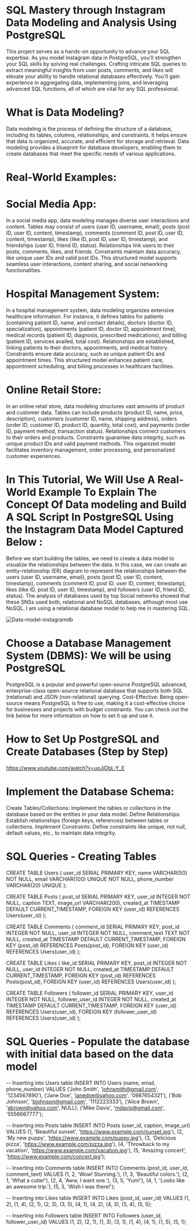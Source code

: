 # SQL Mastery through Instagram Data Modeling and Analysis Using PostgreSQL 
This project serves as a hands-on opportunity to advance your SQL expertise. As you model Instagram data in PostgreSQL, you'll strengthen your SQL skills by solving real challenges. Crafting intricate SQL queries to extract meaningful insights from user posts, comments, and likes will elevate your ability to handle relational databases effectively. You'll gain experience in aggregating data, implementing joins, and leveraging advanced SQL functions, all of which are vital for any SQL professional.

# What is Data Modeling?

Data modeling is the process of defining the structure of a database, including its tables, columns, relationships, and constraints. It helps ensure that data is organized, accurate, and efficient for storage and retrieval. Data modeling provides a blueprint for database developers, enabling them to create databases that meet the specific needs of various applications.

# Real-World Examples:

# Social Media App:
   In a social media app, data modeling manages diverse user interactions and content. Tables may consist of users (user ID, username, email), posts (post ID, user ID, content, timestamp), comments (comment ID, post ID, user ID, content, timestamp), likes (like ID, post ID, user ID, timestamp), and friendships (user ID, friend ID, status). Relationships link users to their posts, comments, likes, and friends. Constraints maintain data accuracy, like unique user IDs and valid post IDs. This structured model supports seamless user interactions, content sharing, and social networking functionalities.


# Hospital Management System:
   In a hospital management system, data modeling organizes extensive healthcare information. For instance, it defines tables for patients (containing patient ID, name, and contact details), doctors (doctor ID, specialization), appointments (patient ID, doctor ID, appointment time), medical records (patient ID, diagnosis, prescribed medications), and billing (patient ID, services availed, total cost). Relationships are established, linking patients to their doctors, appointments, and medical history. Constraints ensure data accuracy, such as unique patient IDs and appointment times. This structured model enhances patient care, appointment scheduling, and billing processes in healthcare facilities.

# Online Retail Store:
   In an online retail store, data modeling structures vast amounts of product and customer data. Tables can include products (product ID, name, price, description), customers (customer ID, name, shipping address), orders (order ID, customer ID, product ID, quantity, total cost), and payments (order ID, payment method, transaction status). Relationships connect customers to their orders and products. Constraints guarantee data integrity, such as unique product IDs and valid payment methods. This organized model facilitates inventory management, order processing, and personalized customer experiences.

# In This Tutorial, We Will Use A Real-World Example To Explain The Concept Of Data modeling and Build A SQL Script In PostgreSQL Using the Instagram Data Model Captured Below  :
Before we start building the tables, we need to create a data model to visualize the relationships between the data. In this case, we can create an entity-relationship (ER) diagram to represent the relationships between the users (user ID, username, email), posts (post ID, user ID, content, timestamp), comments (comment ID, post ID, user ID, content, timestamp), likes (like ID, post ID, user ID, timestamp), and followers (user ID, friend ID, status). The analysis of databases used by top Social networks showed that these SNSs used both, relational and NoSQL databases, although most use NoSQL. I am using a relational database model to help me in mastering SQL.

![Data-model-instagramdb](https://github.com/onuhmichael/SQL-Project-DB-Queries-Dashboard/assets/51151461/934a7966-7434-45d9-9dfa-c1df81d5563a)

# Choose a Database Management System (DBMS): We will be using PostgreSQL
PostgreSQL is a popular and powerful open-source PostgreSQL advanced, enterprise-class open-source relational database that supports both SQL (relational) and JSON (non-relational) querying.
Cost-Effective: Being open-source means PostgreSQL is free to use, making it a cost-effective choice for businesses and projects with budget constraints.
You can check out the link below for more information on how to set it up and use it.
# How to Set Up PostgreSQL and Create Databases (Step by Step)
https://www.youtube.com/watch?v=uoJjDbL-Y_E

#  Implement the Database Schema:
Create Tables/Collections: Implement the tables or collections in the database based on the entities in your data model.
Define Relationships: Establish relationships (foreign keys, references) between tables or collections.
Implement Constraints: Define constraints like unique, not null, default values, etc., to maintain data integrity.
# SQL Queries - Creating Tables

 CREATE TABLE Users (
    user_id SERIAL PRIMARY KEY,
    name VARCHAR(50) NOT NULL,
    email VARCHAR(100) UNIQUE NOT NULL,
    phone_number VARCHAR(20) UNIQUE
);

 CREATE TABLE Posts (
    post_id SERIAL PRIMARY KEY,
    user_id INTEGER NOT NULL,
    caption TEXT,
    image_url VARCHAR(200),
    created_at TIMESTAMP DEFAULT CURRENT_TIMESTAMP,
    FOREIGN KEY (user_id) REFERENCES Users(user_id)
);

 CREATE TABLE Comments (
    comment_id SERIAL PRIMARY KEY,
    post_id INTEGER NOT NULL,
    user_id INTEGER NOT NULL,
    comment_text TEXT NOT NULL,
    created_at TIMESTAMP DEFAULT CURRENT_TIMESTAMP,
    FOREIGN KEY (post_id) REFERENCES Posts(post_id),
    FOREIGN KEY (user_id) REFERENCES Users(user_id)
);

 CREATE TABLE Likes (
    like_id SERIAL PRIMARY KEY,
    post_id INTEGER NOT NULL,
    user_id INTEGER NOT NULL,
    created_at TIMESTAMP DEFAULT CURRENT_TIMESTAMP,
    FOREIGN KEY (post_id) REFERENCES Posts(post_id),
    FOREIGN KEY (user_id) REFERENCES Users(user_id)
);

 CREATE TABLE Followers (
    follower_id SERIAL PRIMARY KEY,
    user_id INTEGER NOT NULL,
    follower_user_id INTEGER NOT NULL,
    created_at TIMESTAMP DEFAULT CURRENT_TIMESTAMP,
    FOREIGN KEY (user_id) REFERENCES Users(user_id),
    FOREIGN KEY (follower_user_id) REFERENCES Users(user_id)
);
# SQL Queries - Populate the database with initial data based on the data model

-- Inserting into Users table
INSERT INTO Users (name, email, phone_number)
VALUES
    ('John Smith', 'johnsmith@gmail.com', '1234567890'),
    ('Jane Doe', 'janedoe@yahoo.com', '0987654321'),
    ('Bob Johnson', 'bjohnson@gmail.com', '1112223333'),
    ('Alice Brown', 'abrown@yahoo.com', NULL),
    ('Mike Davis', 'mdavis@gmail.com', '5556667777');

-- Inserting into Posts table
INSERT INTO Posts (user_id, caption, image_url)
VALUES
    (1, 'Beautiful sunset', '<https://www.example.com/sunset.jpg>'),
    (2, 'My new puppy', '<https://www.example.com/puppy.jpg>'),
    (3, 'Delicious pizza', '<https://www.example.com/pizza.jpg>'),
    (4, 'Throwback to my vacation', '<https://www.example.com/vacation.jpg>'),
    (5, 'Amazing concert', '<https://www.example.com/concert.jpg>');

-- Inserting into Comments table
INSERT INTO Comments (post_id, user_id, comment_text)
VALUES
    (1, 2, 'Wow! Stunning.'),
    (1, 3, 'Beautiful colors.'),
    (2, 1, 'What a cutie!'),
    (2, 4, 'Aww, I want one.'),
    (3, 5, 'Yum!'),
    (4, 1, 'Looks like an awesome trip.'),
    (5, 3, 'Wish I was there!');

-- Inserting into Likes table
INSERT INTO Likes (post_id, user_id)
VALUES
    (1, 2),
    (1, 4),
    (2, 1),
    (2, 3),
    (3, 5),
    (4, 1),
    (4, 2),
    (4, 3),
    (5, 4),
    (5, 5);

-- Inserting into Followers table
INSERT INTO Followers (user_id, follower_user_id)
VALUES
    (1, 2),
    (2, 1),
    (1, 3),
    (3, 1),
    (1, 4),
    (4, 1),
    (1, 5),
    (5, 1);

    









